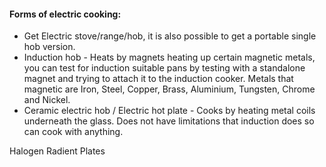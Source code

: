 #### Forms of electric cooking:
- Get Electric stove/range/hob, it is also possible to get a portable single hob version.
- Induction hob - Heats by magnets heating up certain magnetic metals, you can test for induction suitable pans by testing with a standalone magnet and trying to attach it to the induction cooker. Metals that magnetic are Iron, Steel, Copper, Brass, Aluminium, Tungsten, Chrome and Nickel.
- Ceramic electric hob / Electric hot plate - Cooks by heating metal coils underneath the glass. Does not have limitations that induction does so can cook with anything.

Halogen
Radient
Plates